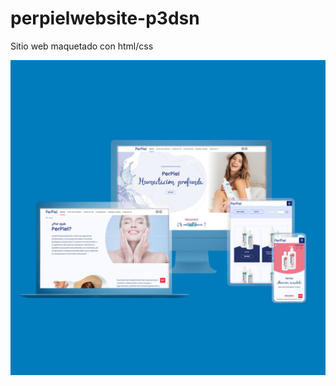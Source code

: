 # perpielwebsite-p3dsn
<p styles="color: red">Sitio web maquetado con html/css</p>

<img src="./img/responsive1.jpg" alt="responsive" />
